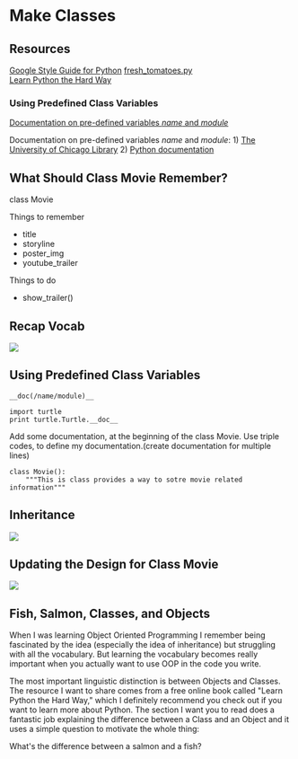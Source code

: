 # Make Classes
## Resources
[Google Style Guide for Python](https://google.github.io/styleguide/pyguide.html)
[fresh_tomatoes.py](https://github.com/adarsh0806/ud036_StarterCode/blob/master/fresh_tomatoes.py)  
[Learn Python the Hard Way](http://learnpythonthehardway.org/book/)

### Using Predefined Class Variables
[Documentation on pre-defined variables _name_ and _module_](http://www2.lib.uchicago.edu/keith/courses/python/class/5/)  

Documentation on pre-defined variables _name_ and _module_: 1) [The University of Chicago Library](http://www2.lib.uchicago.edu/keith/courses/python/class/5/) 2) [Python documentation](https://docs.python.org/2/reference/datamodel.html)

## What Should Class Movie Remember?
class Movie  

Things to remember
- title
- storyline
- poster_img
- youtube_trailer

Things to do
- show_trailer()

## Recap Vocab
![](https://s23.postimg.io/tlvgsbiqz/Screen_Shot_2014_04_18_at_4_52_12_PM.png)

## Using Predefined Class Variables
```__doc(/name/module)__ ```

```
import turtle
print turtle.Turtle.__doc__
```

Add some documentation, at the beginning of the class Movie.
Use triple codes, to define my documentation.(create documentation for multiple lines)

```
class Movie():
	"""This is class provides a way to sotre movie related information"""
```

## Inheritance
![](http://7xsjcm.com1.z0.glb.clouddn.com/16-8-29/93521916.jpg)

## Updating the Design for Class Movie
![](http://7xsjcm.com1.z0.glb.clouddn.com/16-8-29/59014872.jpg)

## Fish, Salmon, Classes, and Objects
When I was learning Object Oriented Programming I remember being fascinated by the idea (especially the idea of inheritance) but struggling with all the vocabulary. But learning the vocabulary becomes really important when you actually want to use OOP in the code you write.  

The most important linguistic distinction is between Objects and Classes. The resource I want to share comes from a free online book called "Learn Python the Hard Way," which I definitely recommend you check out if you want to learn more about Python. The section I want you to read does a fantastic job explaining the difference between a Class and an Object and it uses a simple question to motivate the whole thing:  

What's the difference between a salmon and a fish?